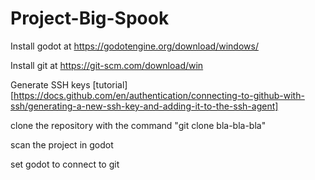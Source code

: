 # Project-Big-Spook

Install godot at https://godotengine.org/download/windows/

Install git at https://git-scm.com/download/win

Generate SSH keys [tutorial][https://docs.github.com/en/authentication/connecting-to-github-with-ssh/generating-a-new-ssh-key-and-adding-it-to-the-ssh-agent]

clone the repository with the command "git clone bla-bla-bla"

scan the project in godot

set godot to connect to git
